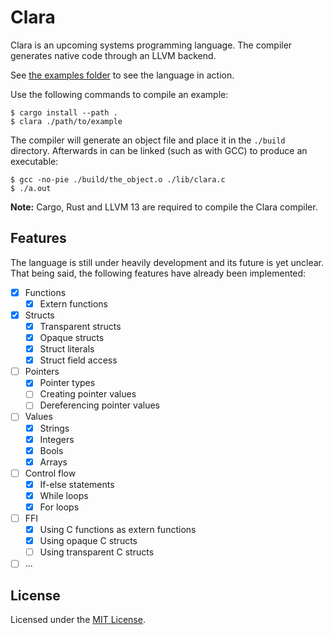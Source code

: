 # Clara

Clara is an upcoming systems programming language.
The compiler generates native code through an LLVM backend.

See [the examples folder](./examples/) to see the language in action.

Use the following commands to compile an example:

```
$ cargo install --path .
$ clara ./path/to/example
```

The compiler will generate an object file and place it in the `./build` directory.
Afterwards in can be linked (such as with GCC) to produce an executable:

```
$ gcc -no-pie ./build/the_object.o ./lib/clara.c
$ ./a.out
```

**Note:** Cargo, Rust and LLVM 13 are required to compile the Clara compiler.

## Features

The language is still under heavily development and its future is yet unclear.
That being said, the following features have already been implemented:

- [x] Functions
  - [x] Extern functions
- [x] Structs
  - [x] Transparent structs
  - [x] Opaque structs
  - [x] Struct literals
  - [x] Struct field access
- [ ] Pointers
  - [x] Pointer types
  - [ ] Creating pointer values
  - [ ] Dereferencing pointer values
- [ ] Values
  - [x] Strings
  - [x] Integers
  - [x] Bools
  - [x] Arrays
- [ ] Control flow
  - [x] If-else statements
  - [x] While loops
  - [x] For loops
- [ ] FFI
  - [x] Using C functions as extern functions
  - [x] Using opaque C structs
  - [ ] Using transparent C structs
- [ ] ...

## License

Licensed under the [MIT License](./LICENSE).
